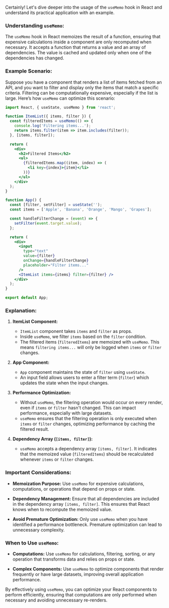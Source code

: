 Certainly! Let's dive deeper into the usage of the `useMemo` hook in React and understand its practical application with an example.

### Understanding `useMemo`:

The `useMemo` hook in React memoizes the result of a function, ensuring that expensive calculations inside a component are only recomputed when necessary. It accepts a function that returns a value and an array of dependencies. The value is cached and updated only when one of the dependencies has changed.

### Example Scenario:

Suppose you have a component that renders a list of items fetched from an API, and you want to filter and display only the items that match a specific criteria. Filtering can be computationally expensive, especially if the list is large. Here’s how `useMemo` can optimize this scenario:

```jsx
import React, { useState, useMemo } from 'react';

function ItemList({ items, filter }) {
  const filteredItems = useMemo(() => {
    console.log('Filtering items...');
    return items.filter(item => item.includes(filter));
  }, [items, filter]);

  return (
    <div>
      <h2>Filtered Items</h2>
      <ul>
        {filteredItems.map((item, index) => (
          <li key={index}>{item}</li>
        ))}
      </ul>
    </div>
  );
}

function App() {
  const [filter, setFilter] = useState('');
  const items = ['Apple', 'Banana', 'Orange', 'Mango', 'Grapes'];

  const handleFilterChange = (event) => {
    setFilter(event.target.value);
  };

  return (
    <div>
      <input
        type="text"
        value={filter}
        onChange={handleFilterChange}
        placeholder="Filter items..."
      />
      <ItemList items={items} filter={filter} />
    </div>
  );
}

export default App;
```

### Explanation:

1. **ItemList Component:**
   - `ItemList` component takes `items` and `filter` as props.
   - Inside `useMemo`, we filter `items` based on the `filter` condition.
   - The filtered items (`filteredItems`) are memoized with `useMemo`. This means `filtering items...` will only be logged when `items` or `filter` changes.

2. **App Component:**
   - `App` component maintains the state of `filter` using `useState`.
   - An input field allows users to enter a filter term (`filter`) which updates the state when the input changes.

3. **Performance Optimization:**
   - Without `useMemo`, the filtering operation would occur on every render, even if `items` or `filter` hasn't changed. This can impact performance, especially with large datasets.
   - `useMemo` ensures that the filtering operation is only executed when `items` or `filter` changes, optimizing performance by caching the filtered result.

4. **Dependency Array (`[items, filter]`):**
   - `useMemo` accepts a dependency array `[items, filter]`. It indicates that the memoized value (`filteredItems`) should be recalculated whenever `items` or `filter` changes.

### Important Considerations:

- **Memoization Purpose:** Use `useMemo` for expensive calculations, computations, or operations that depend on props or state.
  
- **Dependency Management:** Ensure that all dependencies are included in the dependency array `[items, filter]`. This ensures that React knows when to recompute the memoized value.

- **Avoid Premature Optimization:** Only use `useMemo` when you have identified a performance bottleneck. Premature optimization can lead to unnecessary complexity.

### When to Use `useMemo`:

- **Computations:** Use `useMemo` for calculations, filtering, sorting, or any operation that transforms data and relies on props or state.

- **Complex Components:** Use `useMemo` to optimize components that render frequently or have large datasets, improving overall application performance.

By effectively using `useMemo`, you can optimize your React components to perform efficiently, ensuring that computations are only performed when necessary and avoiding unnecessary re-renders.